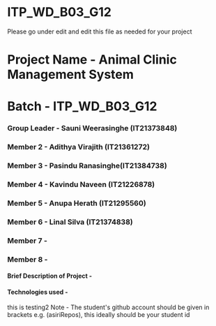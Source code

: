 # ITP_WD_B03_G12
Please go under edit and edit this file as needed for your project

# Project Name - Animal Clinic Management System
# Batch - ITP_WD_B03_G12
### Group Leader - Sauni Weerasinghe (IT21373848)
### Member 2 - Adithya Virajith (IT21361272)
### Member 3 - Pasindu Ranasinghe(IT21384738)
### Member 4 - Kavindu Naveen (IT21226878)
### Member 5 - Anupa Herath (IT21295560)
### Member 6 - Linal Silva (IT21374838)
### Member 7 - 
### Member 8 - 

#### Brief Description of Project - 
#### Technologies used - 


this is testing2
Note - The student's github account should be given in brackets e.g. (asiriRepos), this ideally should be your student id 

